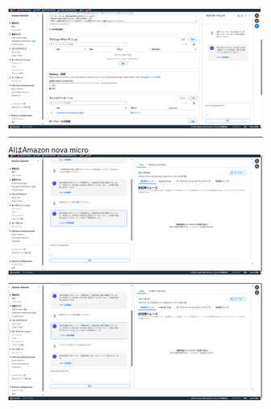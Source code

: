 

![alt text](image.png)

---

AIはAmazon nova micro
![alt text](image-1.png)


![alt text](image-2.png)